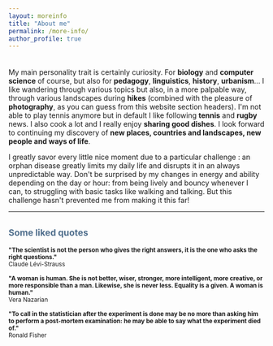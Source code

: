 ```yaml
---
layout: moreinfo
title: "About me"
permalink: /more-info/
author_profile: true
---
```


<div style="padding-top:0.5em;"></div>

My main personality trait is certainly <span class=important>curiosity</span>. For **biology** and **computer science** of course, but also for **pedagogy**, **linguistics**, **history**, **urbanism**... I like wandering through various topics but also, in a more palpable way, through various landscapes during **hikes** (combined with the pleasure of **photography**, as you can guess from this website section headers). I'm not able to play tennis anymore but in default I like following **tennis** and **rugby** news. I also cook a lot and I really enjoy **sharing good dishes**. I look forward to continuing my discovery of **new places, countries and landscapes, new people and ways of life**.

I greatly savor every little nice moment due to a particular challenge : an orphan disease greatly limits my daily life and disrupts it in an always unpredictable way. Don't be surprised by my changes in energy and ability depending on the day or hour: from being lively and bouncy whenever I can, to struggling with basic tasks like walking and talking. But this challenge hasn't prevented me from making it this far!

<hr class="hr_gradient" />

## <span style="color: #4f6e8c; font-size:smaller;">Some liked quotes</span>

<span style="font-size:smaller;">**"The scientist is not the person who gives the right answers, it is the one who asks the right questions."**  
Claude Lévi-Strauss</span>

<span style="font-size:smaller;">**"A woman is human. She is not better, wiser, stronger, more intelligent, more creative, or more responsible than a man. Likewise, she is never less. Equality is a given. A woman is human."**  
Vera Nazarian</span>

<span style="font-size:smaller;">**"To call in the statistician after the experiment is done may be no more than asking him to perform a post-mortem examination: he may be able to say what the experiment died of."**  
Ronald Fisher</span>
